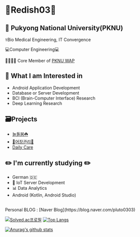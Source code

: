 # 🐣Redish03🐣

## 🏫 Pukyong National University(PKNU)
⚕️Bio Medical Engineering, IT Convergence 

💻Computer Engineering💻

👨‍👩‍👧‍👧 Core Member of [PKNU WAP](https://github.com/pknu-wap)

## 🔭 What I am Interested in 
   - Android Application Development
   - Database or Server Development
   - BCI (Brain-Computer Interface) Research
   - Deep Learning Research

## 🗃️Projects
- [늘돌봄☘️](https://github.com/pknu-wap/2022_2_WAP_IoT_TEAM1)
- [🐬어장관리🐬](https://github.com/Redish03/2023-1-IoT-Team-1)
- [Daily Care](https://github.com/Redish03/2023_2_APP_TEAM1)

## ✏️ I'm currently studying ✏️
- German 🇩🇪
- 🤖 IoT Server Development
- 📊 Data Analytics 
- Android (Kotlin, Android Studio)

<br/>
Personal BLOG : [Naver Blog](https://blog.naver.com/pluto0303)
 

[![Solved.ac프로필](http://mazassumnida.wtf/api/v2/generate_badge?boj=pluto0303)](https://solved.ac/pluto0303)
[![Top Langs](https://github-readme-stats.vercel.app/api/top-langs/?username=Redish03&layout=compact)](https://github.com/pqr4579/github-readme-stats)
<br/>

[![Anurag's github stats](https://github-readme-stats.vercel.app/api?username=Redish03)](https://github.com/anuraghazra/github-readme-stats)
